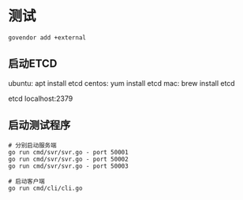 
# 测试
    govendor add +external
## 启动ETCD
ubuntu:
apt install etcd
centos:
yum install etcd
mac:
brew install etcd


etcd localhost:2379
## 启动测试程序

    # 分别启动服务端
    go run cmd/svr/svr.go - port 50001
    go run cmd/svr/svr.go - port 50002
    go run cmd/svr/svr.go - port 50003

    # 启动客户端
    go run cmd/cli/cli.go
